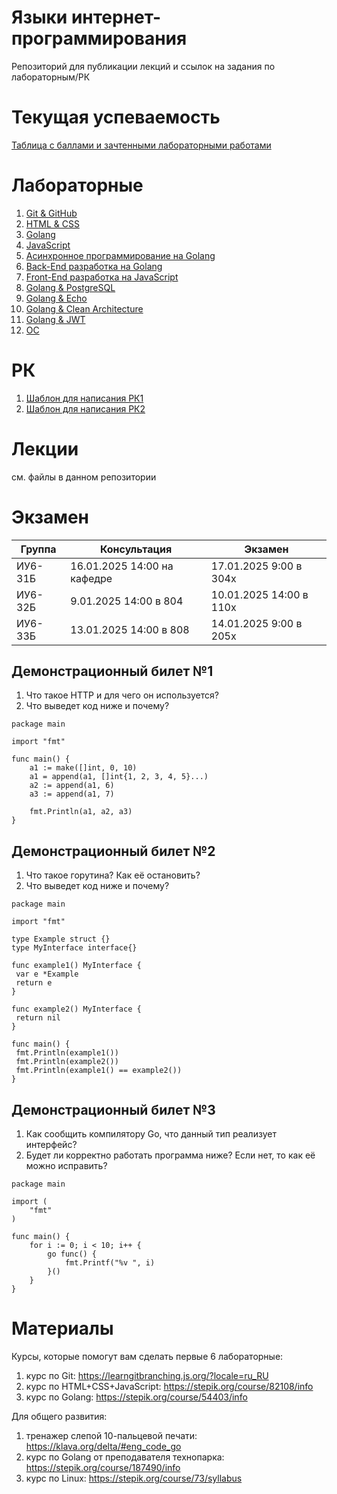 # Языки интернет-программирования
Репозиторий для публикации лекций и ссылок на задания по лабораторным/РК
# Текущая успеваемость
[Таблица с баллами и зачтенными лабораторными работами](https://docs.google.com/spreadsheets/d/1yq4Il4FEEb56BE6lCFqe185eTo_LNX0wSaxnB0qO9q4/edit?usp=sharing)
# Лабораторные
1. [Git & GitHub](https://github.com/ValeryBMSTU/web-1)
2. [HTML & CSS](https://github.com/ValeryBMSTU/web-2)
3. [Golang](https://github.com/ValeryBMSTU/web-3)
4. [JavaScript](https://github.com/ValeryBMSTU/web-4)
5. [Асинхронное программирование на Golang](https://github.com/ValeryBMSTU/web-5)
6. [Back-End разработка на Golang](https://github.com/ValeryBMSTU/web-6)
7. [Front-End разработка на JavaScript](https://github.com/ValeryBMSTU/web-7)
8. [Golang & PostgreSQL](https://github.com/ValeryBMSTU/web-8)
9. [Golang & Echo](https://github.com/ValeryBMSTU/web-9)
10. [Golang & Clean Architecture](https://github.com/ValeryBMSTU/web-10)
11. [Golang & JWT](https://github.com/ValeryBMSTU/web-11)
12. [ОС](https://docs.google.com/forms/d/1pWlku-Ywcy0EaKid3GFB4JqhfW0YjzTkUuZrPKCQLlk/edit)
# РК
1. [Шаблон для написания РК1](https://github.com/ValeryBMSTU/web-rk1)
2. [Шаблон для написания РК2](https://github.com/ValeryBMSTU/web-rk2)
# Лекции
см. файлы в данном репозитории
# Экзамен
|Группа|Консультация|Экзамен|
|-|-|-|
|ИУ6-31Б|16.01.2025 14:00 на кафедре|17.01.2025 9:00 в 304х|
|ИУ6-32Б|9.01.2025 14:00 в 804|10.01.2025 14:00 в 110х|
|ИУ6-33Б|13.01.2025 14:00 в 808|14.01.2025 9:00 в 205х|
## Демонстрационный билет №1
1. Что такое HTTP и для чего он используется?
2. Что выведет код ниже и почему?
```
package main

import "fmt"

func main() {
    a1 := make([]int, 0, 10)
    a1 = append(a1, []int{1, 2, 3, 4, 5}...)
    a2 := append(a1, 6)
    a3 := append(a1, 7)

    fmt.Println(a1, a2, a3)
}
```
## Демонстрационный билет №2
1. Что такое горутина? Как её остановить?
2. Что выведет код ниже и почему?
```
package main

import "fmt"

type Example struct {}
type MyInterface interface{}

func example1() MyInterface {
 var e *Example
 return e
}

func example2() MyInterface {
 return nil
}

func main() {
 fmt.Println(example1())
 fmt.Println(example2())
 fmt.Println(example1() == example2())
}
```
## Демонстрационный билет №3
1. Как сообщить компилятору Go, что данный тип реализует интерфейс?
2. Будет ли корректно работать программа ниже? Если нет, то как её можно исправить?
```
package main

import (
	"fmt"
)

func main() {
	for i := 0; i < 10; i++ {
		go func() {
			fmt.Printf("%v ", i)
		}()
	}
}
```
# Материалы
Курсы, которые помогут вам сделать первые 6 лабораторные:
1. курс по Git: https://learngitbranching.js.org/?locale=ru_RU
2. курс по HTML+CSS+JavaScript: https://stepik.org/course/82108/info
3. курс по Golang: https://stepik.org/course/54403/info

Для общего развития:
1. тренажер слепой 10-пальцевой печати: https://klava.org/delta/#eng_code_go
2. курс по Golang от преподавателя технопарка: https://stepik.org/course/187490/info
3. курс по Linux: https://stepik.org/course/73/syllabus


